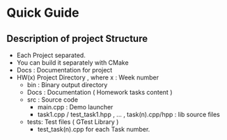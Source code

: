 # Quick Guide

## Description of project Structure

* Each Project separated.
* You can build it separately with CMake
* Docs : Documentation for project
* HW(x) Project Directory , where x : Week number
    - bin : Binary output directory
    - Docs : Documentation ( Homework tasks content )
    - src : Source code
        * main.cpp : Demo launcher
        * task1.cpp / test_task1.hpp , ... , task(n).cpp/hpp : lib source files
    - tests: Test files ( GTest Library )
        * test_task(n).cpp for each Task number. 